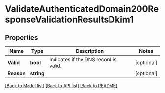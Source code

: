 # ValidateAuthenticatedDomain200ResponseValidationResultsDkim1

## Properties

Name | Type | Description | Notes
------------ | ------------- | ------------- | -------------
**Valid** | **bool** | Indicates if the DNS record is valid. |[optional] 
**Reason** | **string** |  |[optional] 

[[Back to Model list]](../README.md#documentation-for-models) [[Back to API list]](../README.md#documentation-for-api-endpoints) [[Back to README]](../README.md)


